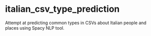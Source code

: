 # italian_csv_type_prediction
Attempt at predicting common types in CSVs about Italian people and places using Spacy NLP tool.
